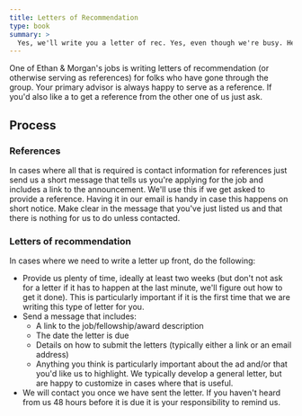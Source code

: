 ```yaml
---
title: Letters of Recommendation
type: book
summary: >
  Yes, we'll write you a letter of rec. Yes, even though we're busy. Here's how to communciate with your advisor about them.
---
```


One of Ethan & Morgan's jobs is writing letters of recommendation (or otherwise serving as references) for folks who have gone through the group. Your primary advisor is always happy to serve as a reference. If you'd also like a to get a reference from the other one of us just ask.

## Process

### References

In cases where all that is required is contact information for references just send us a short message that tells us you're applying for the job and includes a link to the announcement. We'll use this if we get asked to provide a reference. Having it in our email is handy in case this happens on short notice. Make clear in the message that you've just listed us and that there is nothing for us to do unless contacted.

### Letters of recommendation

In cases where we need to write a letter up front, do the following:

* Provide us plenty of time, ideally at least two weeks (but don't not ask for a letter if it has to happen at the last minute, we'll figure out how to get it done). This is particularly important if it is the first time that we are writing this type of letter for you.
* Send a message that includes:
    * A link to the job/fellowship/award description
    * The date the letter is due
    * Details on how to submit the letters (typically either a link or an email address)
    * Anything you think is particularly important about the ad and/or that you'd like us to highlight. We typically develop a general letter, but are happy to customize in cases where that is useful.
* We will contact you once we have sent the letter. If you haven't heard from us 48 hours before it is due it is your responsibility to remind us.
